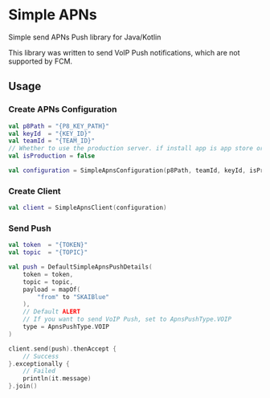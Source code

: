 # Simple APNs
Simple send APNs Push library for Java/Kotlin

This library was written to send VoIP Push notifications, which are not supported by FCM.

## Usage

### Create APNs Configuration
```kotlin
val p8Path = "{P8_KEY_PATH}"
val keyId  = "{KEY_ID}"
val teamId = "{TEAM_ID}"
// Whether to use the production server. if install app is app store or test flight, set true
val isProduction = false 

val configuration = SimpleApnsConfiguration(p8Path, teamId, keyId, isProduction)
```

### Create Client
```kotlin
val client = SimpleApnsClient(configuration)
```

### Send Push
```kotlin
val token  = "{TOKEN}"
val topic  = "{TOPIC}"

val push = DefaultSimpleApnsPushDetails(
    token = token,
    topic = topic,
    payload = mapOf(
        "from" to "SKAIBlue"
    ),
    // Default ALERT
    // If you want to send VoIP Push, set to ApnsPushType.VOIP
    type = ApnsPushType.VOIP
)

client.send(push).thenAccept {
    // Success
}.exceptionally {
    // Failed
    println(it.message)
}.join()

```